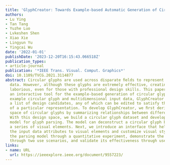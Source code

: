 ```yaml
---
title: 'GlyphCreator: Towards Example-based Automatic Generation of Circular Glyphs'
authors:
- Lu Ying
- Tan Tang
- Yuzhe Luo
- Lvkeshen Shen
- Xiao Xie
- Lingyun Yu
- Yingcai Wu
date: '2022-01-01'
publishDate: '2023-12-20T16:15:43.066518Z'
publication_types:
- article-journal
publication: '*IEEE Trans. Visual. Comput. Graphics*'
doi: 10.1109/TVCG.2021.3114877
abstract: Circular glyphs are used across disparate ﬁelds to represent multidimensional
  data. However, although these glyphs are extremely effective, creating them is often
  laborious, even for those with professional design skills. This paper presents GlyphCreator,
  an interactive tool for the example-based generation of circular glyphs. Given an
  example circular glyph and multidimensional input data, GlyphCreator promptly generates
  a list of design candidates, any of which can be edited to satisfy the requirements
  of a particular representation. To develop GlyphCreator, we ﬁrst derive a design
  space of circular glyphs by summarizing relationships between different visual elements.
  With this design space, we build a circular glyph dataset and develop a deep learning
  model for glyph parsing. The model can deconstruct a circular glyph bitmap into
  a series of visual elements. Next, we introduce an interface that helps users bind
  the input data attributes to visual elements and customize visual styles. We evaluate
  the parsing model through a quantitative experiment, demonstrate the use of GlyphCreator
  through two use scenarios, and validate its effectiveness through user interviews.
links:
- name: URL
  url: https://ieeexplore.ieee.org/document/9557223/
---
```

